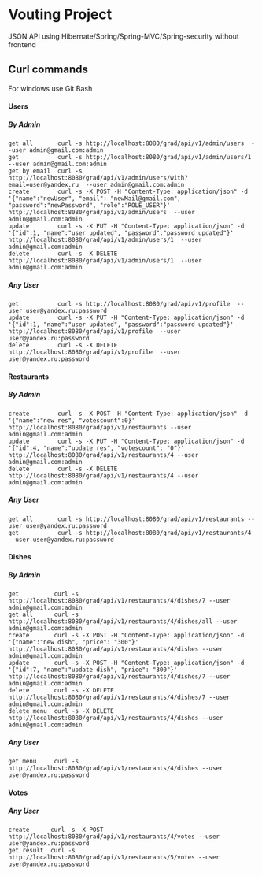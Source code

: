 Vouting Project 
==============================

JSON API using Hibernate/Spring/Spring-MVC/Spring-security without frontend

## Curl commands

For windows use Git Bash


#### Users


##### By Admin

    get all       curl -s http://localhost:8080/grad/api/v1/admin/users  --user admin@gmail.com:admin
    get           curl -s http://localhost:8080/grad/api/v1/admin/users/1  --user admin@gmail.com:admin
    get by email  curl -s http://localhost:8080/grad/api/v1/admin/users/with?email=user@yandex.ru  --user admin@gmail.com:admin
    create        curl -s -X POST -H "Content-Type: application/json" -d '{"name":"newUser", "email": "newMail@gmail.com", "password":"newPassword", "role":"ROLE_USER"}' http://localhost:8080/grad/api/v1/admin/users  --user admin@gmail.com:admin
    update        curl -s -X PUT -H "Content-Type: application/json" -d '{"id":1, "name":"user updated", "password":"password updated"}' http://localhost:8080/grad/api/v1/admin/users/1  --user admin@gmail.com:admin
    delete        curl -s -X DELETE http://localhost:8080/grad/api/v1/admin/users/1  --user admin@gmail.com:admin


##### Any User

    get           curl -s http://localhost:8080/grad/api/v1/profile  --user user@yandex.ru:password
    update        curl -s -X PUT -H "Content-Type: application/json" -d '{"id":1, "name":"user updated", "password":"password updated"}' http://localhost:8080/grad/api/v1/profile  --user user@yandex.ru:password
    delete        curl -s -X DELETE http://localhost:8080/grad/api/v1/profile  --user user@yandex.ru:password


#### Restaurants


##### By Admin

    create        curl -s -X POST -H "Content-Type: application/json" -d '{"name":"new res", "votescount":0}' http://localhost:8080/grad/api/v1/restaurants --user admin@gmail.com:admin
    update        curl -s -X PUT -H "Content-Type: application/json" -d '{"id":4, "name":"update res", "votescount": "0"}' http://localhost:8080/grad/api/v1/restaurants/4 --user admin@gmail.com:admin
    delete        curl -s -X DELETE http://localhost:8080/grad/api/v1/restaurants/4 --user admin@gmail.com:admin

##### Any User

    get all       curl -s http://localhost:8080/grad/api/v1/restaurants --user user@yandex.ru:password
    get           curl -s http://localhost:8080/grad/api/v1/restaurants/4 --user user@yandex.ru:password


#### Dishes


##### By Admin

    get          curl -s http://localhost:8080/grad/api/v1/restaurants/4/dishes/7 --user admin@gmail.com:admin
    get all      curl -s http://localhost:8080/grad/api/v1/restaurants/4/dishes/all --user admin@gmail.com:admin
    create       curl -s -X POST -H "Content-Type: application/json" -d '{"name":"new dish", "price": "300"}' http://localhost:8080/grad/api/v1/restaurants/4/dishes --user admin@gmail.com:admin
    update       curl -s -X POST -H "Content-Type: application/json" -d '{"id":7, "name":"update dish", "price": "300"}' http://localhost:8080/grad/api/v1/restaurants/4/dishes/7 --user admin@gmail.com:admin
    delete       curl -s -X DELETE http://localhost:8080/grad/api/v1/restaurants/4/dishes/7 --user admin@gmail.com:admin
    delete menu  curl -s -X DELETE http://localhost:8080/grad/api/v1/restaurants/4/dishes --user admin@gmail.com:admin

##### Any User

    get menu     curl -s http://localhost:8080/grad/api/v1/restaurants/4/dishes --user user@yandex.ru:password


#### Votes


##### Any User

    create      curl -s -X POST http://localhost:8080/grad/api/v1/restaurants/4/votes --user user@yandex.ru:password
    get result  curl -s http://localhost:8080/grad/api/v1/restaurants/5/votes --user user@yandex.ru:password